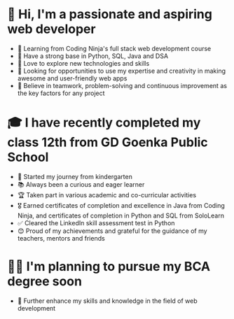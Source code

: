# 👋 Hi, I'm a passionate and aspiring web developer
- 🚀 Learning from Coding Ninja's full stack web development course
- 💪 Have a strong base in Python, SQL, Java and DSA
- 🌱 Love to explore new technologies and skills
- 🔎 Looking for opportunities to use my expertise and creativity in making awesome and user-friendly web apps
- 🙌 Believe in teamwork, problem-solving and continuous improvement as the key factors for any project

# 🎓 I have recently completed my class 12th from GD Goenka Public School
- 🏫 Started my journey from kindergarten
- 📚 Always been a curious and eager learner
- 🏆 Taken part in various academic and co-curricular activities
- 🎖 Earned certificates of completion and excellence in Java from Coding Ninja, and certificates of completion in Python and SQL from SoloLearn
- ✅ Cleared the LinkedIn skill assessment test in Python
- 😊 Proud of my achievements and grateful for the guidance of my teachers, mentors and friends

# 👩‍💻 I'm planning to pursue my BCA degree soon
- 💯 Further enhance my skills and knowledge in the field of web development
